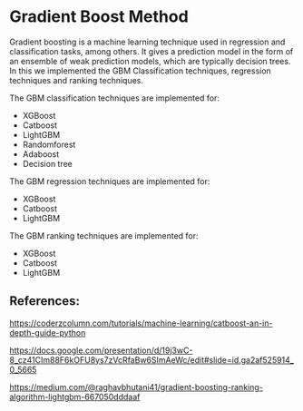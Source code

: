# Gradient Boost Method

Gradient boosting is a machine learning technique used in regression and classification tasks, among others. It gives a prediction model in the form of an ensemble of weak prediction models, which are typically decision trees. In this we implemented the GBM Classification techniques, regression techniques and ranking techniques.

The GBM classification techniques are implemented for:
* XGBoost
* Catboost
* LightGBM
* Randomforest
* Adaboost
* Decision tree


The GBM regression techniques are implemented for:
* XGBoost
* Catboost
* LightGBM

The GBM ranking techniques are implemented for:
* XGBoost
* Catboost
* LightGBM


## References:

https://coderzcolumn.com/tutorials/machine-learning/catboost-an-in-depth-guide-python

https://docs.google.com/presentation/d/19j3wC-8_cz41CIm88F6kOFU8ys7zVcRfaBw6SImAeWc/edit#slide=id.ga2af525914_0_5665

https://medium.com/@raghavbhutani41/gradient-boosting-ranking-algorithm-lightgbm-667050dddaaf
